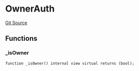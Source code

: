 # OwnerAuth
[Git Source](https://github.com/TrueWallet/contracts/blob/5a052bc82f5ecbfdc3b7fb992a66fa5b770bcc4b/src/authority/OwnerAuth.sol)


## Functions
### _isOwner


```solidity
function _isOwner() internal view virtual returns (bool);
```

